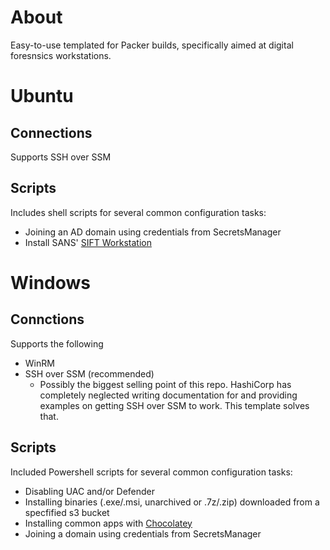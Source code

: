 # About
Easy-to-use templated for Packer builds, specifically aimed at digital foresnsics workstations. 

# Ubuntu
## Connections
Supports SSH over SSM

## Scripts
Includes shell scripts for several common configuration tasks:
- Joining an AD domain using credentials from SecretsManager
- Install SANS' [SIFT Workstation](https://www.sans.org/tools/sift-workstation/)

# Windows
## Connctions
Supports the following
- WinRM
- SSH over SSM (recommended)
    - Possibly the biggest selling point of this repo. HashiCorp has completely neglected writing documentation for and providing examples on getting SSH over SSM to work. This template solves that. 

## Scripts
Included Powershell scripts for several common configuration tasks:
- Disabling UAC and/or Defender
- Installing binaries (.exe/.msi, unarchived or .7z/.zip) downloaded from a specfified s3 bucket
- Installing common apps with [Chocolatey](https://chocolatey.org/)
- Joining a domain using credentials from SecretsManager
